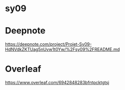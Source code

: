 # sy09

# Deepnote
https://deepnote.com/project/Projet-Sy09-HdNVdkZKTUag5nUvw1t0Yw/%2Fsy09%2FREADME.md

# Overleaf
https://www.overleaf.com/6942848283bfntpcktgtsj